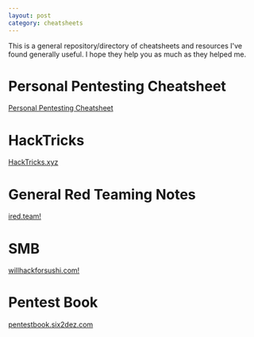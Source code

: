 ```yaml
---
layout: post
category: cheatsheets
---
```


This is a general repository/directory of cheatsheets and resources I've found generally useful. I hope they help you as much as they helped me.

# Personal Pentesting Cheatsheet

<a href='https://github.com/johntrigg/attack-defend-cheatsheet/blob/main/cheat-sheet.md'>Personal Pentesting Cheatsheet</a>


# HackTricks

<a href='https://book.hacktricks.xyz/welcome/readme'>HackTricks.xyz</a>


# General Red Teaming Notes

<a href='https://www.ired.team/'>ired.team!</a>


# SMB

<a href='https://www.willhackforsushi.com/sec504/SMB-Access-from-Linux.pdf'>willhackforsushi.com!</a>


# Pentest Book

<a href='https://pentestbook.six2dez.com/enumeration/ports'>pentestbook.six2dez.com</a>


